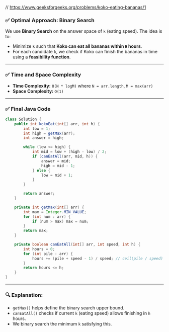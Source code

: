 // https://www.geeksforgeeks.org/problems/koko-eating-bananas/1

### ✅ **Optimal Approach: Binary Search**

We use **Binary Search** on the answer space of `k` (eating speed). The idea is to:

* Minimize `k` such that **Koko can eat all bananas within `H` hours**.
* For each candidate `k`, we check if Koko can finish the bananas in time using a **feasibility function**.

---

### ✅ **Time and Space Complexity**

* **Time Complexity:** `O(N * logM)` where `N = arr.length`, `M = max(arr)`
* **Space Complexity:** `O(1)`

---

### ✅ **Final Java Code**

```java
class Solution {
    public int kokoEat(int[] arr, int h) {
        int low = 1;
        int high = getMax(arr);
        int answer = high;

        while (low <= high) {
            int mid = low + (high - low) / 2;
            if (canEatAll(arr, mid, h)) {
                answer = mid;
                high = mid - 1;
            } else {
                low = mid + 1;
            }
        }

        return answer;
    }

    private int getMax(int[] arr) {
        int max = Integer.MIN_VALUE;
        for (int num : arr) {
            if (num > max) max = num;
        }
        return max;
    }

    private boolean canEatAll(int[] arr, int speed, int h) {
        int hours = 0;
        for (int pile : arr) {
            hours += (pile + speed - 1) / speed; // ceil(pile / speed)
        }
        return hours <= h;
    }
}
```

---

### 🔍 Explanation:

* `getMax()` helps define the binary search upper bound.
* `canEatAll()` checks if current `k` (eating speed) allows finishing in `h` hours.
* We binary search the minimum `k` satisfying this.
